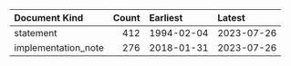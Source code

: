 | Document Kind       |   Count | Earliest   | Latest     |
|:--------------------|--------:|:-----------|:-----------|
| statement           |     412 | 1994-02-04 | 2023-07-26 |
| implementation_note |     276 | 2018-01-31 | 2023-07-26 |